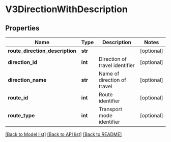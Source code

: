 # V3DirectionWithDescription

## Properties
Name | Type | Description | Notes
------------ | ------------- | ------------- | -------------
**route_direction_description** | **str** |  | [optional] 
**direction_id** | **int** | Direction of travel identifier | [optional] 
**direction_name** | **str** | Name of direction of travel | [optional] 
**route_id** | **int** | Route identifier | [optional] 
**route_type** | **int** | Transport mode identifier | [optional] 

[[Back to Model list]](../README.md#documentation-for-models) [[Back to API list]](../README.md#documentation-for-api-endpoints) [[Back to README]](../README.md)


